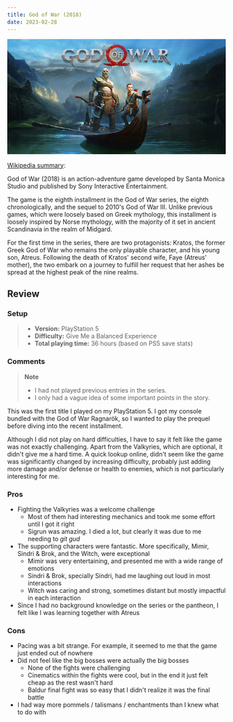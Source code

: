 ```yaml
---
title: God of War (2018)
date: 2023-02-28
---
```


![](https://raw.githubusercontent.com/Tschis/reviews-blog/main/assets/covers/god-of-war-2018-cover.jpg)

[Wikipedia summary](https://en.wikipedia.org/wiki/God_of_War_(2018_video_game)):

God of War (2018) is an action-adventure game developed by Santa Monica Studio and published by Sony Interactive 
Entertainment.

The game is the eighth installment in the God of War series, the eighth chronologically, and the sequel to 2010's 
God of War III. Unlike previous games, which were loosely based on Greek mythology, this installment is loosely
inspired by Norse mythology, with the majority of it set in ancient Scandinavia in the realm of Midgard.

For the first time in the series, there are two protagonists: Kratos, the former Greek God of War who remains the only
playable character, and his young son, Atreus. Following the death of Kratos' second wife, Faye (Atreus' mother), the
two embark on a journey to fulfill her request that her ashes be spread at the highest peak of the nine realms.

## Review

### Setup
> - **Version:** PlayStation 5  
> - **Difficulty:** Give Me a Balanced Experience  
> - **Total playing time:** 36 hours (based on PS5 save stats)

### Comments

> **Note**  
> - I had not played previous entries in the series.  
> - I only had a vague idea of some important points in the story.

This was the first title I played on my PlayStation 5. I got my console bundled with the God of War Ragnarök, so I 
wanted to play the prequel before diving into the recent installment.

Although I did not play on hard difficulties, I have to say it felt like the game was not exactly challenging. Apart
from the Valkyries, which are optional, it didn't give me a hard time. A quick lookup online, didn't seem like the game
was significantly changed by increasing difficulty, probably just adding more damage and/or defense or health to 
enemies, which is not particularly interesting for me.

### Pros

* Fighting the Valkyries was a welcome challenge
  * Most of them had interesting mechanics and took me some effort until I got it right 
  * Sigrun was amazing. I died a lot, but clearly it was due to me needing to *git gud*
* The supporting characters were fantastic. More specifically, Mimir, Sindri & Brok, and the Witch, were exceptional
  * Mimir was very entertaining, and presented me with a wide range of emotions
  * Sindri & Brok, specially Sindri, had me laughing out loud in most interactions
  * Witch was caring and strong, sometimes distant but mostly impactful in each interaction 
* Since I had no background knowledge on the series or the pantheon, I felt like I was learning together with Atreus

### Cons

* Pacing was a bit strange. For example, it seemed to me that the game just ended out of nowhere
* Did not feel like the big bosses were actually the big bosses
  * None of the fights were challenging
  * Cinematics within the fights were cool, but in the end it just felt cheap as the rest wasn't hard
  * Baldur final fight was so easy that I didn't realize it was the final battle
* I had way more pommels / talismans / enchantments than I knew what to do with
